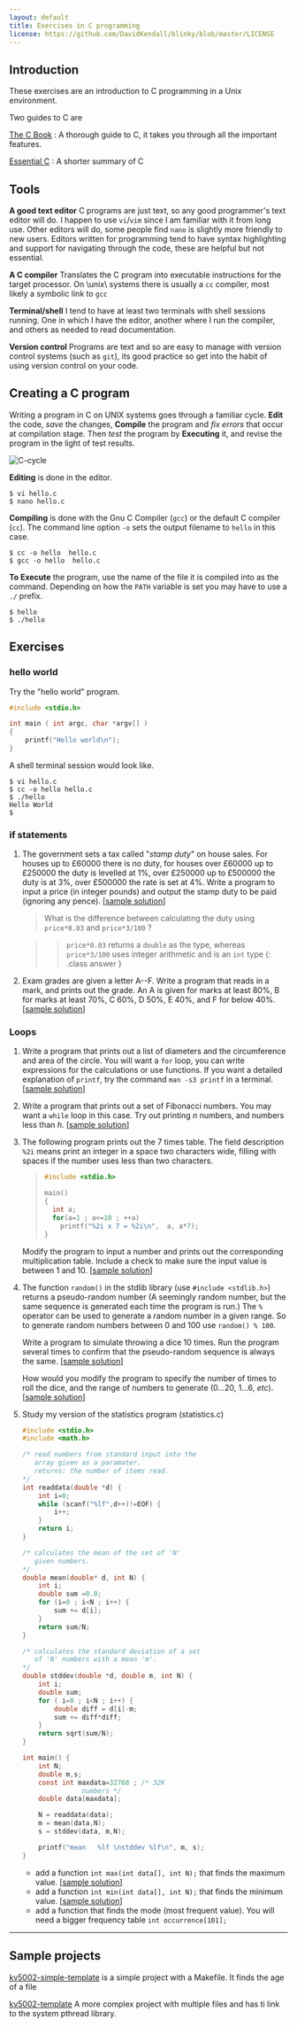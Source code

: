 ```yaml
---
layout: default
title: Exercises in C programming
license: https://github.com/DavidKendall/blinky/blob/master/LICENSE
---
```


## Introduction
These exercises are an introduction to C programming in a Unix environment.

Two guides to C are

[The C Book](assets/ra/thecbook.pdf)
: A thorough guide to C, it takes you through all the important features.

[Essential C](assets/ra/EssentialC.pdf)
: A shorter summary of C

## Tools

__A good text editor__
C programs are just text, so any good programmer's text editor will do.  I
happen to use `vi`/`vim` since I am familiar with it from long use.
Other editors will do, some people find `nano` is slightly more friendly
to new users.  Editors written for programming tend to have syntax
highlighting and support for navigating through the code, these are helpful
but not essential.

__A C compiler__
Translates the C program into executable instructions
for the target processor.  On \unix\ systems there is usually a `cc`
compiler, most likely a symbolic link to `gcc`

__Terminal/shell__
I tend to have at least two terminals with shell
sessions running.  One in which I have the editor, another where I run the
compiler, and others as needed to read documentation.

__Version control__
Programs are text and so are easy to manage with version control systems (such
as `git`), its good practice so get into the habit of using version
control on your code.

## Creating a C program
Writing a program in C on UNIX systems goes through a familiar cycle.
__Edit__ the code, _save_ the changes, __Compile__ the program
and _fix errors_ that occur at compilation stage.  Then _test_ the
program by __Executing__ it, and revise the program in the light of test
results.

![C-cycle](assets/images/L02-F01.png)

__Editing__ is done in the editor.
```shell-session
$ vi hello.c
$ nano hello.c
```

__Compiling__ is done with the Gnu C Compiler (`gcc`) or
the default C compiler (`cc`).  The command line option `-o` sets the
output filename to `hello` in this case.
```shell-session
$ cc -o hello  hello.c
$ gcc -o hello  hello.c
```

__To Execute__ the program, use the name of the file it is compiled
into as the command.  Depending on how the `PATH` variable is set you may
have to use a `./` prefix.
```shell-session
$ hello
$ ./hello
```

## Exercises

### hello world
  Try the "hello world" program.
```c
#include <stdio.h>

int main ( int argc, char *argv[] )
{
	printf("Hello world\n");
}
```
A shell terminal session would look like.
```shell-session
$ vi hello.c
$ cc -o hello hello.c
$ ./hello
Hello World
$
```

### if statements
1. The government sets a tax called "_stamp duty_" on house sales.
   For houses up to £60000 there is no duty, for houses over
   £60000 up to £250000 the duty is levelled at 1%, over
   £250000 up to £500000 the duty is at 3%, over £500000 the rate is set at
   4%.  Write a program to input a price (in
   integer pounds) and output the stamp duty to be paid (ignoring any
   pence).
	[[sample
solution](https://gist.github.com/dr-alun-moon/4b3bbe345fc6352d4ec77564fe4e2446)]

   >  What is the difference between calculating the duty using
   >  `price*0.03` and `price*3/100` ?
	
	> > `price*0.03` returns a `double` as the type, whereas  
    > > `price*3/100` uses integer arithmetic and is an `int` type
	{: .class answer }

2. Exam grades are given a letter A--F.  Write a program that reads
  in a mark, and prints out the grade.  An A is given for marks at least
  80%, B for marks at least 70%, C 60%, D 50%, E 40%, and F for
  below 40%.
	[[sample
solution](https://gist.github.com/dr-alun-moon/14e9449ca31ae14459970e5e736f4ca8)]

### Loops
1. Write a program that prints out a list of diameters and the circumference
   and area of the circle.  You will want a `for` loop, you can write
   expressions for the calculations or use functions.  If you want  a detailed
   explanation of `printf`, try the command `man -s3 printf` in a terminal.
	[[sample
solution](https://gist.github.com/dr-alun-moon/fd7110a4b50f95ae0c6461b221abed3e)]
2. Write a program that prints out a set of Fibonacci numbers.  You may want a
   `while` loop in this case.  Try out printing _n_ numbers, and numbers less
   than _h_.
	[[sample
solution](https://gist.github.com/dr-alun-moon/8c608a4dc47daf638c9e06295ace6912)]
3. The following program prints out the 7 times table.
   The field description `%2i` means print an integer in a space two
   characters wide, filling with spaces if the number uses less than two
   characters.

   > ```c
   > #include <stdio.h>
   > 
   > main()
   > {
   >   int a;
   >   for(a=1 ; a<=10 ; ++a)
   >     printf("%2i x 7 = %2i\n",  a, a*7);
   > }
   > ```

   Modify the program to input a number and prints out the
   corresponding multiplication table.  Include a check to make sure
   the input value is between 1 and 10. [[sample
solution](https://gist.github.com/dr-alun-moon/f3f84c1dc3ccb0dadf36b4e8ebf99d24)]

4. The function `random()` in the stdlib library (use
   `#include <stdlib.h>`) returns a pseudo-random
   number (A seemingly random number, but the same sequence is
   generated each time the program is run.)
   The `%` operator
   can be used to generate a random number in a given range.  So to
   generate random numbers between 0 and 100 use `random() % 100`.

   Write a program to simulate throwing a dice 10 times.  Run the
   program several times to confirm that the pseudo-random sequence is
   always the same. [[sample
solution](https://gist.github.com/dr-alun-moon/7b4406ceb04de7fb3070a12f7de4d76d)]

   How would you modify the program to specify the number of times to
   roll the dice, and the range of numbers to generate (0...20, 1...6, _etc_).
	[[sample
solution](https://gist.github.com/dr-alun-moon/493912fd5ad54e3afc1028b56e0bd09f)]
   
5. Study my version of the statistics program (statistics.c)

      ```c
      #include <stdio.h>
      #include <math.h>
      
      /* read numbers from standard input into the
         array given as a paramater.
         returns: the number of items read.
      */
      int readdata(double *d) {
          int i=0;
          while (scanf("%lf",d++)!=EOF) {
              i++;
          }
          return i;
      }
      
      /* calculates the mean of the set of 'N'
         given numbers.
      */
      double mean(double* d, int N) {
          int i;
          double sum =0.0;
          for (i=0 ; i<N ; i++) {
              sum += d[i];
          }
          return sum/N;
      }
      
      /* calculates the standard deviation of a set
         of 'N' numbers with a mean 'm'.
      */
      double stddev(double *d, double m, int N) {
          int i;
          double sum;
          for ( i=0 ; i<N ; i++) {
              double diff = d[i]-m;
              sum += diff*diff;
          }
          return sqrt(sum/N);
      }
      
      int main() {
          int N;
          double m,s;
          const int maxdata=32768 ; /* 32K
      				 numbers */
          double data[maxdata];
      
          N = readdata(data);
          m = mean(data,N);
          s = stddev(data, m,N);
      
          printf("mean   %lf \nstddev %lf\n", m, s);
      }
      ```

     * add a function `int max(int data[], int N);` that finds the maximum value. [[sample solution](https://gist.github.com/dr-alun-moon/af97d9f9b23cab590a11cab605f7c33b#file-max-c)]
	 * add a function `int min(int data[], int N);` that finds the minimum value. [[sample solution](https://gist.github.com/dr-alun-moon/af97d9f9b23cab590a11cab605f7c33b#file-min-c)]
     * add a function that finds the mode (most frequent value).  You will need a bigger frequency table `int occurrence[101];`

----
## Sample projects

[kv5002-simple-template](https://github.com/dr-alun-moon/kv5002-simple-template)
is a simple project with a Makefile.  It finds the age of a file


[kv5002-template](https://github.com/dr-alun-moon/kv5002-template)
A more complex project with multiple files and has ti link to the system
pthread library.
